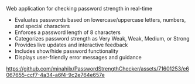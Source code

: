 Web application for checking password strength in real-time

- Evaluates passwords based on lowercase/uppercase letters, numbers, and special characters
- Enforces a password length of 8 characters
- Categorizes password strength as Very Weak, Weak, Medium, or Strong
- Provides live updates and interactive feedback
- Includes show/hide password functionality
- Displays user-friendly error messages and guidance

https://github.com/minahilx/PasswordStrengthChecker/assets/71601253/e6067655-ccf7-4a34-a6f4-9c2e764e657e



